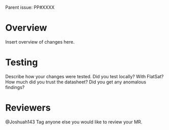 Parent issue: PP#XXXX

# Overview
Insert overview of changes here.

# Testing
Describe how your changes were tested. Did you test locally? With FlatSat? 
How much did you trust the datasheet? Did you get any anomalous findings?

# Reviewers
@Joshuah143
Tag anyone else you would like to review your MR.
